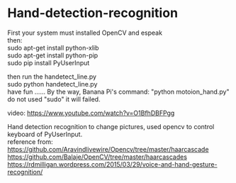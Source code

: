 # Hand-detection-recognition
First your system must installed OpenCV and espeak                                                                                                                               
then:                                                                                                                                                                        
sudo apt-get install python-xlib                                                                                                                                  
sudo apt-get install python-pip                                                                                                                                          
sudo pip install PyUserInput

then run the handetect_line.py                                                                                                     
sudo python handetect_line.py                                                                                                                                       
have fun ......                                                                                                                                                                                                                                                 By the way, Banana Pi's command: "python motoion_hand.py"  do not used "sudo" it will failed.                                    

video: https://www.youtube.com/watch?v=O1BfhDBFPgg

Hand detection recognition to change pictures, used opencv to control keyboard of PyUserInput.                                                  
reference from:                                                                                                             
https://github.com/Aravindlivewire/Opencv/tree/master/haarcascade  
https://github.com/Balaje/OpenCV/tree/master/haarcascades  
https://rdmilligan.wordpress.com/2015/03/29/voice-and-hand-gesture-recognition/
